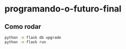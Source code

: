 # programando-o-futuro-final

## Como rodar

```bash
python -m flask db upgrade
python -m flask run
```